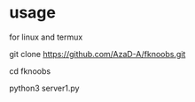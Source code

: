 # usage
for linux and termux

git clone https://github.com/AzaD-A/fknoobs.git

cd fknoobs

python3 server1.py
